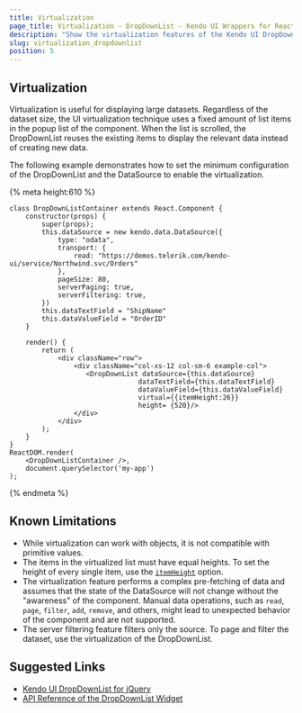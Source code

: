 ```yaml
---
title: Virtualization
page_title: Virtualization - DropDownList - Kendo UI Wrappers for React
description: "Show the virtualization features of the Kendo UI DropDownList wrapper for React which allow you to work with large datasets."
slug: virtualization_dropdownlist
position: 5
---
```


## Virtualization

Virtualization is useful for displaying large datasets. Regardless of the dataset size, the UI virtualization technique uses a fixed amount of list items in the popup list of the component. When the list is scrolled, the DropDownList reuses the existing items to display the relevant data instead of creating new data.

The following example demonstrates how to set the minimum configuration of the DropDownList and the DataSource to enable the virtualization.

{% meta height:610 %}
```jsx-preview
class DropDownListContainer extends React.Component {
    constructor(props) {
        super(props);
        this.dataSource = new kendo.data.DataSource({
            type: "odata",
            transport: {
                read: "https://demos.telerik.com/kendo-ui/service/Northwind.svc/Orders"
            },
            pageSize: 80,
            serverPaging: true,
            serverFiltering: true,
        })
        this.dataTextField = "ShipName"
        this.dataValueField = "OrderID"
    }

    render() {
        return (
            <div className="row">
                <div className="col-xs-12 col-sm-6 example-col">
                   <DropDownList dataSource={this.dataSource}
                                dataTextField={this.dataTextField}
                                dataValueField={this.dataValueField}
                                virtual={{itemHeight:26}}
                                height= {520}/>
                </div>
            </div>
        );
    }
}
ReactDOM.render(
    <DropDownListContainer />,
    document.querySelector('my-app')
);
```
{% endmeta %}

## Known Limitations

- While virtualization can work with objects, it is not compatible with primitive values.
- The items in the virtualized list must have equal heights. To set the height of every single item, use the [`itemHeight`](http://docs.telerik.com/kendo-ui/api/javascript/ui/dropdownlist#configuration-virtual.itemHeight) option.
- The virtualization feature performs a complex pre-fetching of data and assumes that the state of the DataSource will not change without the "awareness" of the component. Manual data operations, such as `read`, `page`, `filter`, `add`, `remove`, and others, might lead to unexpected behavior of the component and are not supported.
- The server filtering feature filters only the source. To page and filter the dataset, use the virtualization of the DropDownList.

## Suggested Links

* [Kendo UI DropDownList for jQuery](https://docs.telerik.com/kendo-ui/controls/editors/dropdownlist/overview)
* [API Reference of the DropDownList Widget](https://docs.telerik.com/kendo-ui/api/javascript/ui/dropdownlist)

